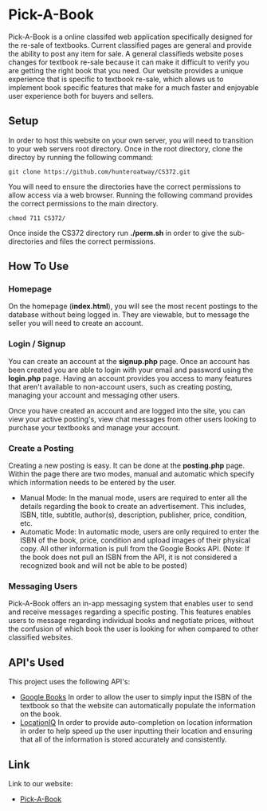 # Pick-A-Book
Pick-A-Book is a online classifed web application specifically designed for the re-sale of textbooks. Current classified pages are general and provide the ability to post any item for sale. A general classifieds website poses changes for textbook re-sale because it can make it difficult to verify you are getting the right book that you need. Our website provides a unique experience that is specific to textbook re-sale, which allows us to implement book specific features that make for a much faster and enjoyable user experience both for buyers and sellers. 

## Setup
In order to host this website on your own server, you will need to transition to your web servers root directory. Once in the root directory, clone the directoy by running the following command:
```
git clone https://github.com/hunteroatway/CS372.git
```
You will need to ensure the directories have the correct permissions to allow access via a web browser. Running the following command provides the correct permissions to the main directory. 
```
chmod 711 CS372/
``` 
Once inside the CS372 directory run **./perm.sh** in order to give the sub-directories and files the correct permissions.

## How To Use
### Homepage
On the homepage (**index.html**), you will see the most recent postings to the database without being logged in. They are viewable, but to message the seller you will need to create an account.

### Login / Signup
You can create an account at the **signup.php** page. Once an account has been created you are able to login with your email and password using the **login.php** page. Having an account provides you access to many features that aren't available to non-account users, such as creating posting, managing your account and messaging other users.

Once you have created an account and are logged into the site, you can view your active posting's, view chat messages from other users looking to purchase your textbooks and manage your account. 

### Create a Posting
Creating a new posting is easy. It can be done at the **posting.php** page. Within the page there are two modes, manual and automatic which specify which information needs to be entered by the user.
* Manual Mode: In the manual mode, users are required to enter all the details regarding the book to create an advertisement. This includes, ISBN, title, subtitle, author(s), description, publisher, price, condition, etc.
* Automatic Mode: In automatic mode, users are only required to enter the ISBN of the book, price, condition and upload images of their physical copy. All other information is pull from the Google Books API. (Note: If the book does not pull an ISBN from the API, it is not considered a recognized book and will not be able to be posted)

### Messaging Users
Pick-A-Book offers an in-app messaging system that enables user to send and receive messages regarding a specific posting. This features enables users to message regarding individual books and negotiate prices, without the confusion of which book the user is looking for when compared to other classified websites. 

## API's Used
This project uses the following API's:
 - [Google Books](https://developers.google.com/books "Google Books API") In order to allow the user to simply input the ISBN of the textbook so that the website can automatically populate the information on the book.
 - [LocationIQ](https://locationiq.com/ "LocationIQ") In order to provide auto-completion on location information in order to help speed up the user inputting their location and ensuring that all of the information is stored accurately and consistently.

## Link
Link to our website:
 - [Pick-A-Book](http://www2.cs.uregina.ca/~ottenbju/CS372/pages/index.php "Pick-A-Book")
